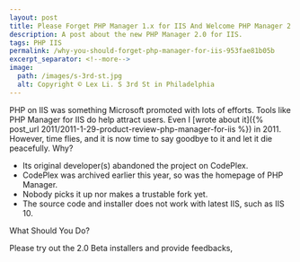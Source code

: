 ```yaml
---
layout: post
title: Please Forget PHP Manager 1.x for IIS And Welcome PHP Manager 2.0 for IIS
description: A post about the new PHP Manager 2.0 for IIS.
tags: PHP IIS
permalink: /why-you-should-forget-php-manager-for-iis-953fae81b05b
excerpt_separator: <!--more-->
image:
  path: /images/s-3rd-st.jpg
  alt: Copyright © Lex Li. S 3rd St in Philadelphia
---
```


PHP on IIS was something Microsoft promoted with lots of efforts. Tools like PHP Manager for IIS do help attract users. Even I [wrote about it]({% post_url 2011/2011-1-29-product-review-php-manager-for-iis %}) in 2011. However, time flies, and it is now time to say goodbye to it and let it die peacefully. Why?

- Its original developer(s) abandoned the project on CodePlex.
- CodePlex was archived earlier this year, so was the homepage of PHP Manager.
- Nobody picks it up nor makes a trustable fork yet.
- The source code and installer does not work with latest IIS, such as IIS 10.
<!--more-->

What Should You Do?

Please try out the 2.0 Beta installers and provide feedbacks,
